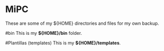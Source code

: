 # MiPC
These are some of my ${HOME} directories and files for my own backup.

#bin
This is my **${HOME}/bin** folder.

#Plantillas (templates)
This is my **${HOME}/templates**.
